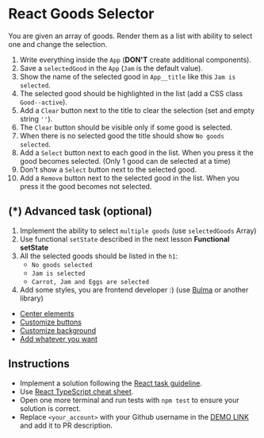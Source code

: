 # React Goods Selector
You are given an array of goods. Render them as a list with ability to select one and change the selection.

1. Write everything inside the `App` (**DON'T** create additional components).
1. Save a `selectedGood` in the `App` (`Jam` is the default value).
1. Show the name of the selected good in `App__title` like this `Jam is selected`.
1. The selected good should be highlighted in the list (add a CSS class `Good--active`).
1. Add a `Clear` button next to the title to clear the selection (set and empty string `''`).
1. The `Clear` button should be visible only if some good is selected.
1. When there is no selected good the title should show `No goods selected`.
1. Add a `Select` button next to each good in the list. When you press it the good becomes selected. (Only 1 good can de selected at a time)
1. Don't show a `Select` button next to the selected good.
1. Add a `Remove` button next to the selected good in the list. When you press it the good becomes not selected.

## (*) Advanced task (optional)

1. Implement the ability to select `multiple goods` (use `selectedGoods` Array)
2. Use functional `setState` described in the next lesson **Functional setState**
3. All the selected goods should be listed in the `h1`:
    - `No goods selected`
    - `Jam is selected`
    - `Carrot, Jam and Eggs are selected`
4. Add some styles, you are frontend developer :) (use [Bulma](https://bulma.io) or another library)
 - [Center elements](https://bulma.io/documentation/layout/level/)
 - [Customize buttons](https://bulma.io/documentation/elements/button/)
 - [Customize background](https://bulma.io/documentation/overview/colors/)
 - [Add whatever you want](https://bulma.io/documentation/)

## Instructions
- Implement a solution following the [React task guideline](https://github.com/mate-academy/react_task-guideline#react-tasks-guideline).
- Use [React TypeScript cheat sheet](https://mate-academy.github.io/fe-program/js/extra/react-typescript).
- Open one more terminal and run tests with `npm test` to ensure your solution is correct.
- Replace `<your_account>` with your Github username in the [DEMO LINK](https://Dmytrit.github.io/react_goods-selector/) and add it to PR description.

